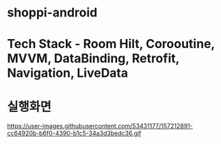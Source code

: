 # shoppi-android
# Tech Stack - Room Hilt, Corooutine, MVVM, DataBinding, Retrofit, Navigation, LiveData

# 실행화면
https://user-images.githubusercontent.com/53431177/157212891-cc64920b-b6f0-4390-b1c5-34a3d3bedc36.gif
